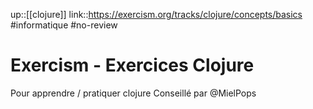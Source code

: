 up::[[clojure]]
link::https://exercism.org/tracks/clojure/concepts/basics
#informatique #no-review 
# Exercism - Exercices Clojure
Pour apprendre / pratiquer clojure
Conseillé par @MielPops
